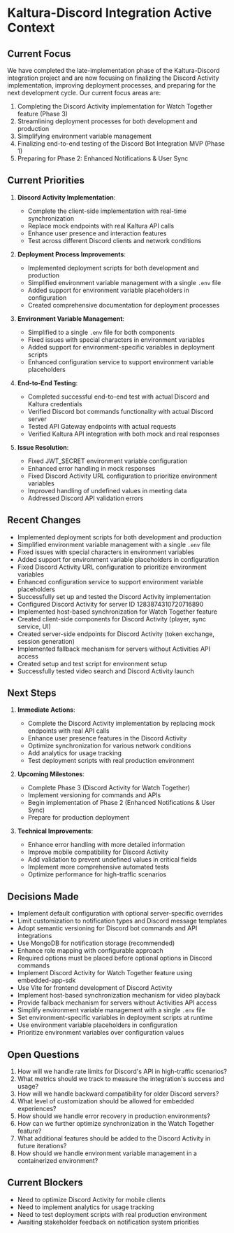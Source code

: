 # Kaltura-Discord Integration Active Context

## Current Focus

We have completed the late-implementation phase of the Kaltura-Discord integration project and are now focusing on finalizing the Discord Activity implementation, improving deployment processes, and preparing for the next development cycle. Our current focus areas are:

1. Completing the Discord Activity implementation for Watch Together feature (Phase 3)
2. Streamlining deployment processes for both development and production
3. Simplifying environment variable management
4. Finalizing end-to-end testing of the Discord Bot Integration MVP (Phase 1)
5. Preparing for Phase 2: Enhanced Notifications & User Sync

## Current Priorities

1. **Discord Activity Implementation**:
   - Complete the client-side implementation with real-time synchronization
   - Replace mock endpoints with real Kaltura API calls
   - Enhance user presence and interaction features
   - Test across different Discord clients and network conditions

2. **Deployment Process Improvements**:
   - Implemented deployment scripts for both development and production
   - Simplified environment variable management with a single `.env` file
   - Added support for environment variable placeholders in configuration
   - Created comprehensive documentation for deployment processes

3. **Environment Variable Management**:
   - Simplified to a single `.env` file for both components
   - Fixed issues with special characters in environment variables
   - Added support for environment-specific variables in deployment scripts
   - Enhanced configuration service to support environment variable placeholders

4. **End-to-End Testing**:
   - Completed successful end-to-end test with actual Discord and Kaltura credentials
   - Verified Discord bot commands functionality with actual Discord server
   - Tested API Gateway endpoints with actual requests
   - Verified Kaltura API integration with both mock and real responses

5. **Issue Resolution**:
   - Fixed JWT_SECRET environment variable configuration
   - Enhanced error handling in mock responses
   - Fixed Discord Activity URL configuration to prioritize environment variables
   - Improved handling of undefined values in meeting data
   - Addressed Discord API validation errors

## Recent Changes

- Implemented deployment scripts for both development and production
- Simplified environment variable management with a single `.env` file
- Fixed issues with special characters in environment variables
- Added support for environment variable placeholders in configuration
- Fixed Discord Activity URL configuration to prioritize environment variables
- Enhanced configuration service to support environment variable placeholders
- Successfully set up and tested the Discord Activity implementation
- Configured Discord Activity for server ID 1283874310720716890
- Implemented host-based synchronization for Watch Together feature
- Created client-side components for Discord Activity (player, sync service, UI)
- Created server-side endpoints for Discord Activity (token exchange, session generation)
- Implemented fallback mechanism for servers without Activities API access
- Created setup and test script for environment setup
- Successfully tested video search and Discord Activity launch

## Next Steps

1. **Immediate Actions**:
   - Complete the Discord Activity implementation by replacing mock endpoints with real API calls
   - Enhance user presence features in the Discord Activity
   - Optimize synchronization for various network conditions
   - Add analytics for usage tracking
   - Test deployment scripts with real production environment

2. **Upcoming Milestones**:
   - Complete Phase 3 (Discord Activity for Watch Together)
   - Implement versioning for commands and APIs
   - Begin implementation of Phase 2 (Enhanced Notifications & User Sync)
   - Prepare for production deployment

3. **Technical Improvements**:
   - Enhance error handling with more detailed information
   - Improve mobile compatibility for Discord Activity
   - Add validation to prevent undefined values in critical fields
   - Implement more comprehensive automated tests
   - Optimize performance for high-traffic scenarios

## Decisions Made

- Implement default configuration with optional server-specific overrides
- Limit customization to notification types and Discord message templates
- Adopt semantic versioning for Discord bot commands and API integrations
- Use MongoDB for notification storage (recommended)
- Enhance role mapping with configurable approach
- Required options must be placed before optional options in Discord commands
- Implement Discord Activity for Watch Together feature using embedded-app-sdk
- Use Vite for frontend development of Discord Activity
- Implement host-based synchronization mechanism for video playback
- Provide fallback mechanism for servers without Activities API access
- Simplify environment variable management with a single `.env` file
- Set environment-specific variables in deployment scripts at runtime
- Use environment variable placeholders in configuration
- Prioritize environment variables over configuration values

## Open Questions

1. How will we handle rate limits for Discord's API in high-traffic scenarios?
2. What metrics should we track to measure the integration's success and usage?
3. How will we handle backward compatibility for older Discord servers?
4. What level of customization should be allowed for embedded experiences?
5. How should we handle error recovery in production environments?
6. How can we further optimize synchronization in the Watch Together feature?
7. What additional features should be added to the Discord Activity in future iterations?
8. How should we handle environment variable management in a containerized environment?

## Current Blockers

- Need to optimize Discord Activity for mobile clients
- Need to implement analytics for usage tracking
- Need to test deployment scripts with real production environment
- Awaiting stakeholder feedback on notification system priorities